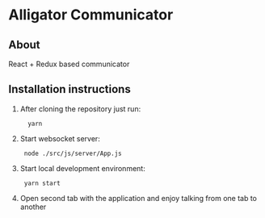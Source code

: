 # Alligator Communicator

## About

React + Redux based communicator

## Installation instructions

1. After cloning the repository just run:

         yarn

2. Start websocket server:

        node ./src/js/server/App.js

3. Start local development environment:

        yarn start

4. Open second tab with the application and enjoy talking from one tab to another
